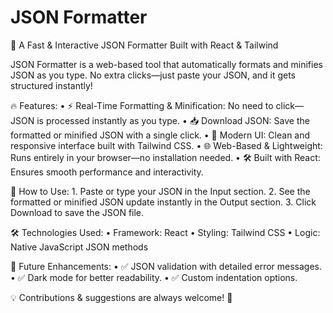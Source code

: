 # JSON Formatter

🚀 A Fast & Interactive JSON Formatter Built with React & Tailwind

JSON Formatter is a web-based tool that automatically formats and minifies JSON as you type. No extra clicks—just paste your JSON, and it gets structured instantly!

🔥 Features:
	•	⚡ Real-Time Formatting & Minification: No need to click—JSON is processed instantly as you type.
	•	📥 Download JSON: Save the formatted or minified JSON with a single click.
	•	🎨 Modern UI: Clean and responsive interface built with Tailwind CSS.
	•	🌐 Web-Based & Lightweight: Runs entirely in your browser—no installation needed.
	•	🛠️ Built with React: Ensures smooth performance and interactivity.

🎯 How to Use:
	1.	Paste or type your JSON in the Input section.
	2.	See the formatted or minified JSON update instantly in the Output section.
	3.	Click Download to save the JSON file.

🛠️ Technologies Used:
	•	Framework: React
	•	Styling: Tailwind CSS
	•	Logic: Native JavaScript JSON methods

🎯 Future Enhancements:
	•	✅ JSON validation with detailed error messages.
	•	✅ Dark mode for better readability.
	•	✅ Custom indentation options.

💡 Contributions & suggestions are always welcome! 🚀